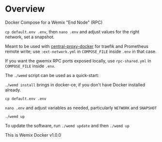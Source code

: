 # Overview

Docker Compose for a Wemix "End Node" (RPC)

`cp default.env .env`, then `nano .env` and adjust values for the right network, set a snapshot.

Meant to be used with [central-proxy-docker](https://github.com/CryptoManufaktur-io/central-proxy-docker) for traefik
and Prometheus remote write; use `:ext-network.yml` in `COMPOSE_FILE` inside `.env` in that case.

If you want the gwemix RPC ports exposed locally, use `rpc-shared.yml` in `COMPOSE_FILE` inside `.env`.

The `./wemd` script can be used as a quick-start:

`./wemd install` brings in docker-ce, if you don't have Docker installed already.

`cp default.env .env`

`nano .env` and adjust variables as needed, particularly `NETWORK` and `SNAPSHOT`

`./wemd up`

To update the software, run `./wemd update` and then `./wemd up`

This is Wemix Docker v1.0.0
